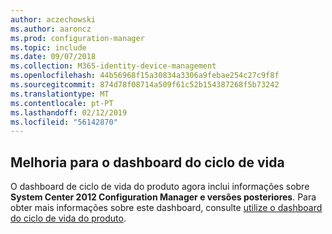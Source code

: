 ```yaml
---
author: aczechowski
ms.author: aaroncz
ms.prod: configuration-manager
ms.topic: include
ms.date: 09/07/2018
ms.collection: M365-identity-device-management
ms.openlocfilehash: 44b56968f15a30834a3306a9febae254c27c9f8f
ms.sourcegitcommit: 874d78f08714a509f61c52b154387268f5b73242
ms.translationtype: MT
ms.contentlocale: pt-PT
ms.lasthandoff: 02/12/2019
ms.locfileid: "56142870"
---
```

## <a name="bkmk_lifecycle"></a> Melhoria para o dashboard do ciclo de vida
<!--1358702-->

O dashboard de ciclo de vida do produto agora inclui informações sobre **System Center 2012 Configuration Manager e versões posteriores**. Para obter mais informações sobre este dashboard, consulte [utilize o dashboard do ciclo de vida do produto](/sccm/core/clients/manage/asset-intelligence/product-lifecycle-dashboard).


